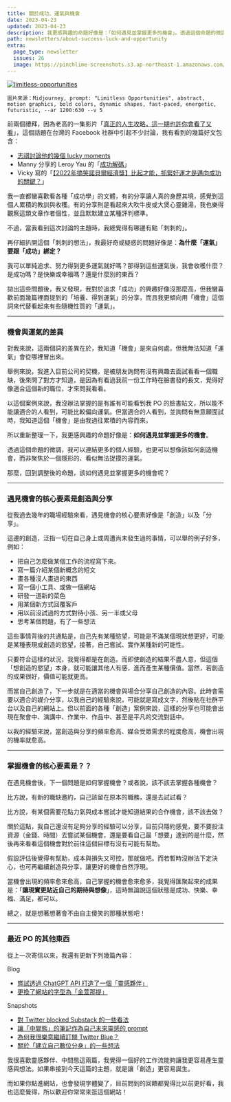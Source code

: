```yaml
---
title: 關於成功、運氣與機會
date: 2023-04-23
updated: 2023-04-23
description: 我更感興趣的命題好像是：「如何遇見並掌握更多的機會」。透過這個命題的微調，我可以連結更多的個人經驗，也更可以想像該如何創造機會，而非聚焦於一個隱形的、看似無法捉摸的運氣。
path: newsletters/about-success-luck-and-opportunity
extra:
  page_type: newsletter
  issues: 26
  image: https://pinchlime-screenshots.s3.ap-northeast-1.amazonaws.com/limitless-opportunities_NMXjPk.webp
---
```


<a href="https://pinchlime-screenshots.s3.ap-northeast-1.amazonaws.com/limitless-opportunities_NMXjPk.webp" data-fancybox data-caption="limitless-opportunities">
  <img src="https://pinchlime-screenshots.s3.ap-northeast-1.amazonaws.com/limitless-opportunities_NMXjPk.webp" loading="lazy" alt="limitless-opportunities" align="center" />
</a>

`圖片來源：Midjourney, prompt: "Limitless Opportunities", abstract, motion graphics, bold colors, dynamic shapes, fast-paced, energetic, futuristic, --ar 1200:630 --v 5`

前兩個禮拜，因為老高的一集影片「[真正的人生攻略，這一期也許你會看了又看](https://www.youtube.com/watch?v=qzIfQ5_gYzc)」，這個話題在台灣的 Facebook 社群中引起不少討論，我有看到的幾篇好文包含：

* [志祺討論他的幾個 lucky moments](https://www.facebook.com/ChihChyiChang/posts/pfbid02HqNFx8oMVdT198Aba3Xc8Gw1sdaL6AZLTjZHz1hghSXtZewyffQGpAPsgAfbUTfyl)
* Manny 分享的 Leroy Yau 的「[成功解碼](https://www.yauleroy.com/?p=8479)」
* Vicky 寫的「[【2022年搞笑諾貝爾經濟獎】比起才能，抓緊好運才是邁向成功的關鍵？](https://vickyho.com/the-role-of-luck-in-life-success/)」

我一直都蠻喜歡看各種「成功學」的文體，有的分享讓人真的身歷其境，感覺到這個人累積的教訓與收穫。有的分享則是看起來大吹牛皮或大煲心靈雞湯，我也樂得觀察這類文章作者個性，並且默默建立某種評判標準。

不過，當我看到這次討論的主題時，我總覺得有哪邊有點「刺刺的」。

再仔細扒開這個「刺刺的想法」，我最好奇或疑惑的問題好像是：**為什麼「運氣」要跟「成功」綁定？**

我可以單純追求、努力得到更多運氣就好嗎？那得到這些運氣後，我會收穫什麼？是成功嗎？是快樂或幸福嗎？還是什麼別的東西？

拋出這些問題後，我又發現，我對於追求「成功」的興趣好像沒那麼高，但我蠻喜歡前面幾篇裡面提到的「培養、得到運氣」的分享，而且我更傾向用「機會」這個詞來代替看起來有些隨機性質的「運氣」。

---

### 機會與運氣的差異

對我來說，這兩個詞的差異在於，我知道「機會」是來自何處，但我無法知道「運氣」會從哪裡冒出來。

舉例來說，我進入目前公司的契機，是被朋友詢問有沒有興趣去面試看看一個職缺，後來問了對方才知道，是因為有看過我前一份工作時在臉書發的長文，覺得好像適合這個新的職位，才來問我看看。

以這個案例來說，我沒辦法掌握的是有誰有可能看到我 PO 的臉書貼文，所以能不能讓適合的人看到，可能比較偏向運氣。但當適合的人看到，並詢問有無意願面試時，我知道這個「機會」是由我過往累積的內容而來。

所以重新整理一下，我更感興趣的命題好像是：**如何遇見並掌握更多的機會**。

透過這個命題的微調，我可以連結更多的個人經驗，也更可以想像該如何創造機會，而非聚焦於一個隱形的、看似無法捉摸的運氣。

那麼，回到調整後的命題，該如何遇見並掌握更多的機會呢？

---

### 遇見機會的核心要素是創造與分享

從我過去幾年的職場經驗來看，遇見機會的核心要素好像是「創造」以及「分享」。

這邊的創造，泛指一切在自己身上或周遭尚未發生過的事情，可以舉的例子好多，例如：

* 把自己怎麼做某個工作的流程寫下來。
* 寫一篇介紹某個新概念的短文
* 畫各種沒人畫過的東西
* 寫一個小工具、或做一個網站
* 研發一道新的菜色
* 用某個新方式回覆客戶
* 用以前沒試過的方式對待小孩、另一半或父母
* 思考某個問題，有了一些想法

這些事情背後的共通點是，自己先有某種慾望，可能是不滿某個現狀想更好，可能是某種表現或創造的慾望，接著，自己嘗試、實作某種新的可能性。

只要符合這樣的狀況，我覺得都是在創造。而即使創造的結果不盡人意，但這個「想創造的慾望」本身，就可能讓其他人有感，進而產生某種價值。當然，若創造的成果很好，價值可能就更高。

而當自己創造了，下一步就是在適當的機會與場合分享自己創造的內容。此時會需要以適合的媒介分享，以我自己的經驗來說，可能就是寫成文字，然後貼在社群平台以及自己的網站上。但以前面的各種「創造」案例來說，這樣的分享也可能會出現在聚會中、演講中、作業中、作品中、甚至是平凡的交流對話中。

以我的經驗來說，當創造與分享的頻率愈高、媒合受眾需求的程度愈高，機會出現的機率就愈高。

---

### 掌握機會的核心要素是？？

在遇見機會後，下一個問題是如何掌握機會？或者說，該不該去掌握各種機會？

比方說，有新的職缺邀約，自己該留在原本的職務，還是去試試看？

比方說，有某個需要花點力氣與成本嘗試才能知道結果的合作機會，該不該去做？

關於這點，我自己還沒有足夠分享的經驗可以分享，目前只隱約感覺，要不要投注資源（金錢、時間）去嘗試某個機會，還是要看自己最「想要」達到的是什麼，然後再來看看這個機會對於前往這個目標有沒有可能有幫助。

假設評估後覺得有幫助，成本與損失又可控，那就做吧。而若暫時沒辦法下定決心，也可再繼續創造與分享，讓更好的機會自然浮現。

當機會出現的頻率愈來愈高，自己掌握的機會愈來愈多，我覺得匯聚起來的成果是：「**讓現實更貼近自己的期待與想像**」，這時無論說這個狀態是成功、快樂、幸福、滿足，都可以。

總之，就是想著想著會不由自主傻笑的那種狀態吧！

---

### 最近 PO 的其他東西

從上一次寄信以來，我還有更新下列幾篇內容：

Blog

* [嘗試透過 ChatGPT API 打造了一個「靈感夥伴」](@/archive/tried-to-build-a-muse-mate-with-chatgpt-api.md)
* [更換了網站的字型為「金萱那提」](@/archive/changed-font-to-jinxuan-latte.md)

Snapshots

* [對 Twitter blocked Substack 的一些看法](@/archive/random-thoughts-on-twitter-blocking-substack.md)
* [讓「中間態」的筆記作為自己未來靈感的 prompt](@/blog/random-let-the-notes-of-middle-state-serve-as-prompts-for-your-future-inspiration.md)
* [為何我很樂意繼續訂閱 Twitter Blue？](@/archive/why-why-am-i-willing-to-continue-subscribing-to-twitter-blue.md)
* [關於「建立自己數位分身」的一些想法](@/blog/random-thoughts-about-building-a-digital-copy.md)

我很喜歡靈感夥伴、中間態這兩篇，我覺得一個好的工作流能夠讓我更容易產生靈感與想法。如果串接到今天這篇的主題，就是讓「創造」更容易誕生。

而如果你點進網站，也會發現字體變了，目前問到的回饋都覺得比以前更好看，我也這麼覺得，所以歡迎你常常來逛這個網站！